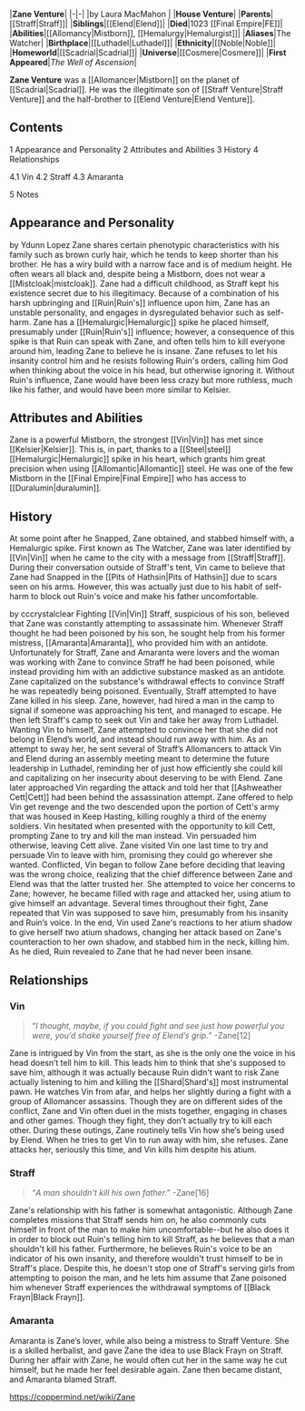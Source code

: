 |**Zane Venture**|
|-|-|
|by  Laura MacMahon |
|**House Venture**|
|**Parents**|[[Straff\|Straff]]|
|**Siblings**|[[Elend\|Elend]]|
|**Died**|1023 [[Final Empire\|FE]]|
|**Abilities**|[[Allomancy\|Mistborn]], [[Hemalurgy\|Hemalurgist]]|
|**Aliases**|The Watcher|
|**Birthplace**|[[Luthadel\|Luthadel]]|
|**Ethnicity**|[[Noble\|Noble]]|
|**Homeworld**|[[Scadrial\|Scadrial]]|
|**Universe**|[[Cosmere\|Cosmere]]|
|**First Appeared**|*The Well of Ascension*|

**Zane Venture** was a [[Allomancer\|Mistborn]] on the planet of [[Scadrial\|Scadrial]]. He was the illegitimate son of [[Straff Venture\|Straff Venture]] and the half-brother to [[Elend Venture\|Elend Venture]].

## Contents

1 Appearance and Personality
2 Attributes and Abilities
3 History
4 Relationships

4.1 Vin
4.2 Straff
4.3 Amaranta


5 Notes


## Appearance and Personality
 by  Ydunn Lopez 
Zane shares certain phenotypic characteristics with his family such as brown curly hair, which he tends to keep shorter than his brother. He has a wiry build with a narrow face and is of medium height. He often wears all black and, despite being a Mistborn, does not wear a [[Mistcloak\|mistcloak]]. Zane had a difficult childhood, as Straff kept his existence secret due to his illegitimacy. Because of a combination of his harsh upbringing and [[Ruin\|Ruin's]] influence upon him, Zane has an unstable personality, and engages in dysregulated behavior such as self-harm.
Zane has a [[Hemalurgic\|Hemalurgic]] spike he placed himself, presumably under [[Ruin\|Ruin's]] influence; however, a consequence of this spike is that Ruin can speak with Zane, and often tells him to kill everyone around him, leading Zane to believe he is insane. Zane refuses to let his insanity control him and he resists following Ruin's orders, calling him God when thinking about the voice in his head, but otherwise ignoring it.
Without Ruin's influence, Zane would have been less crazy but more ruthless, much like his father, and would have been more similar to Kelsier.

## Attributes and Abilities
Zane is a powerful Mistborn, the strongest [[Vin\|Vin]] has met since [[Kelsier\|Kelsier]]. This is, in part, thanks to a [[Steel\|steel]] [[Hemalurgic\|Hemalurgic]] spike in his heart, which grants him great precision when using [[Allomantic\|Allomantic]] steel. He was one of the few Mistborn in the [[Final Empire\|Final Empire]] who has access to [[Duralumin\|duralumin]].

## History
At some point after he Snapped, Zane obtained, and stabbed himself with, a Hemalurgic spike.
First known as The Watcher, Zane was later identified by [[Vin\|Vin]] when he came to the city with a message from [[Straff\|Straff]].
During their conversation outside of Straff's tent, Vin came to believe that Zane had Snapped in the [[Pits of Hathsin\|Pits of Hathsin]] due to scars seen on his arms. However, this was actually just due to his habit of self-harm to block out Ruin's voice and make his father uncomfortable.

 by cccrystalclear Fighting [[Vin\|Vin]]
Straff, suspicious of his son, believed that Zane was constantly attempting to assassinate him. Whenever Straff thought he had been poisoned by his son, he sought help from his former mistress, [[Amaranta\|Amaranta]], who provided him with an antidote. Unfortunately for Straff, Zane and Amaranta were lovers and the woman was working with Zane to convince Straff he had been poisoned, while instead providing him with an addictive substance masked as an antidote. Zane capitalized on the substance's withdrawal effects to convince Straff he was repeatedly being poisoned. Eventually, Straff attempted to have Zane killed in his sleep. Zane, however, had hired a man in the camp to signal if someone was approaching his tent, and managed to escape. He then left Straff's camp to seek out Vin and take her away from Luthadel.
Wanting Vin to himself, Zane attempted to convince her that she did not belong in Elend’s world, and instead should run away with him. As an attempt to sway her, he sent several of Straff’s Allomancers to attack Vin and Elend during an assembly meeting meant to determine the future leadership in Luthadel, reminding her of just how efficiently she could kill and capitalizing on her insecurity about deserving to be with Elend. Zane later approached Vin regarding the attack and told her that [[Ashweather Cett\|Cett]] had been behind the assassination attempt. Zane offered to help Vin get revenge and the two descended upon the portion of Cett's army that was housed in Keep Hasting, killing roughly a third of the enemy soldiers. Vin hesitated when presented with the opportunity to kill Cett, prompting Zane to try and kill the man instead. Vin persuaded him otherwise, leaving Cett alive.
Zane visited Vin one last time to try and persuade Vin to leave with him, promising they could go wherever she wanted. Conflicted, Vin began to follow Zane before deciding that leaving was the wrong choice, realizing that the chief difference between Zane and Elend was that the latter trusted her. She attempted to voice her concerns to Zane; however, he became filled with rage and attacked her, using atium to give himself an advantage. Several times throughout their fight, Zane repeated that Vin was supposed to save him, presumably from his insanity and Ruin’s voice. In the end, Vin used Zane's reactions to her atium shadow to give herself two atium shadows, changing her attack based on Zane's counteraction to her own shadow, and stabbed him in the neck, killing him. As he died, Ruin revealed to Zane that he had never been insane.

## Relationships
### Vin
>“*I thought, maybe, if you could fight and see just how powerful you were, you’d shake yourself free of Elend’s grip.*”
\-Zane[12]


Zane is intrigued by Vin from the start, as she is the only one the voice in his head doesn’t tell him to kill. This leads him to think that she's supposed to save him, although it was actually because Ruin didn't want to risk Zane actually listening to him and killing the [[Shard\|Shard's]] most instrumental pawn. He watches Vin from afar, and helps her slightly during a fight with a group of Allomancer assassins. Though they are on different sides of the conflict, Zane and Vin often duel in the mists together, engaging in chases and other games. Though they fight, they don’t actually try to kill each other. During these outings, Zane routinely tells Vin how she’s being used by Elend. When he tries to get Vin to run away with him, she refuses. Zane attacks her, seriously this time, and Vin kills him despite his atium.

### Straff
>“*A man shouldn't kill his own father.*”
\-Zane[16]


Zane's relationship with his father is somewhat antagonistic. Although Zane completes missions that Straff sends him on, he also commonly cuts himself in front of the man to make him uncomfortable--but he also does it in order to block out Ruin's telling him to kill Straff, as he believes that a man shouldn't kill his father. Furthermore, he believes Ruin's voice to be an indicator of his own insanity, and therefore wouldn't trust himself to be in Straff's place. Despite this, he doesn't stop one of Straff's serving girls from attempting to poison the man, and he lets him assume that Zane poisoned him whenever Straff experiences the withdrawal symptoms of [[Black Frayn\|Black Frayn]].

### Amaranta
Amaranta is Zane’s lover, while also being a mistress to Straff Venture. She is a skilled herbalist, and gave Zane the idea to use Black Frayn on Straff.
During her affair with Zane, he would often cut her in the same way he cut himself, but he made her feel desirable again. Zane then became distant, and Amaranta blamed Straff.



https://coppermind.net/wiki/Zane